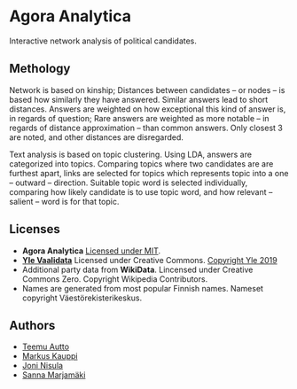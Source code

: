 # Agora Analytica

Interactive network analysis of political candidates.

## Methology

Network is based on kinship; Distances between candidates – or nodes – is based how similarly they have answered. Similar answers lead to short distances. Answers are weighted on how exceptional this kind of answer is, in regards of question; Rare answers are weighted as more notable – in regards of distance approximation – than common answers. Only closest 3 are noted, and other distances are disregarded.

Text analysis is based on topic clustering. Using LDA, answers are categorized into topics. Comparing topics where two candidates are are furthest apart, links are selected for topics which represents topic into a one – outward – direction. Suitable topic word is selected individually, comparing how likely candidate is to use topic word, and how relevant – salient – word is for that topic.

## Licenses

- **Agora Analytica** [Licensed under MIT](https://github.com/Agora-Analytica/prototyyppi/blob/master/LICENSE).
- [**Yle Vaalidata**](https://yle.fi/uutiset/3-10725384) Licensed under Creative Commons. [Copyright Yle 2019](https://vaalikone.yle.fi/)
- Additional party data from **WikiData**. Lincensed under Creative Commons Zero. Copyright Wikipedia Contributors.
- Names are generated from most popular Finnish names. Nameset copyright Väestörekisterikeskus.

## Authors

- [Teemu Autto](https://github.com/orgs/Agora-Analytica/people/isoteemu)
- [Markus Kauppi](https://github.com/orgs/Agora-Analytica/people/jokukayttajanimi)
- [Joni Nisula](https://github.com/orgs/Agora-Analytica/people/Kyrmy)
- [Sanna Marjamäki](https://github.com/orgs/Agora-Analytica/people/sanmarj)
